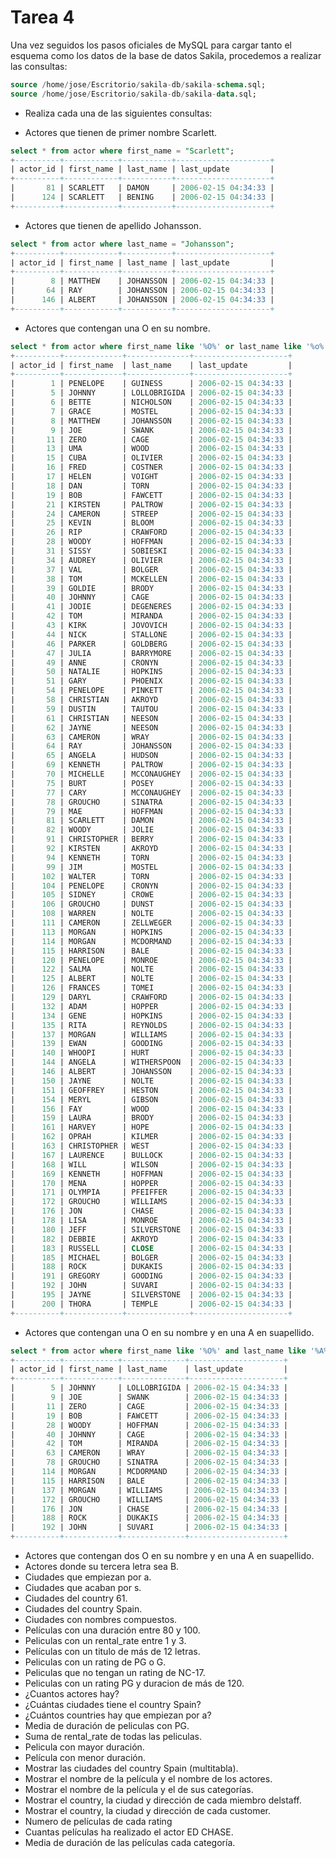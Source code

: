 # Tarea 4

Una vez seguidos los pasos oficiales de MySQL para cargar tanto el esquema como los datos de la base de datos Sakila, procedemos a realizar las consultas:

```sql
source /home/jose/Escritorio/sakila-db/sakila-schema.sql;
source /home/jose/Escritorio/sakila-db/sakila-data.sql;
```
- Realiza cada una de las siguientes consultas: 

- Actores que tienen de primer nombre Scarlett.
```sql
select * from actor where first_name = "Scarlett";
+----------+------------+-----------+---------------------+
| actor_id | first_name | last_name | last_update         |
+----------+------------+-----------+---------------------+
|       81 | SCARLETT   | DAMON     | 2006-02-15 04:34:33 |
|      124 | SCARLETT   | BENING    | 2006-02-15 04:34:33 |
+----------+------------+-----------+---------------------+
```

- Actores que tienen de apellido Johansson.
```sql
select * from actor where last_name = "Johansson";
+----------+------------+-----------+---------------------+
| actor_id | first_name | last_name | last_update         |
+----------+------------+-----------+---------------------+
|        8 | MATTHEW    | JOHANSSON | 2006-02-15 04:34:33 |
|       64 | RAY        | JOHANSSON | 2006-02-15 04:34:33 |
|      146 | ALBERT     | JOHANSSON | 2006-02-15 04:34:33 |
+----------+------------+-----------+---------------------+
``` 

- Actores que contengan una O en su nombre.
```sql
select * from actor where first_name like '%O%' or last_name like '%o%';
+----------+-------------+--------------+---------------------+
| actor_id | first_name  | last_name    | last_update         |
+----------+-------------+--------------+---------------------+
|        1 | PENELOPE    | GUINESS      | 2006-02-15 04:34:33 |
|        5 | JOHNNY      | LOLLOBRIGIDA | 2006-02-15 04:34:33 |
|        6 | BETTE       | NICHOLSON    | 2006-02-15 04:34:33 |
|        7 | GRACE       | MOSTEL       | 2006-02-15 04:34:33 |
|        8 | MATTHEW     | JOHANSSON    | 2006-02-15 04:34:33 |
|        9 | JOE         | SWANK        | 2006-02-15 04:34:33 |
|       11 | ZERO        | CAGE         | 2006-02-15 04:34:33 |
|       13 | UMA         | WOOD         | 2006-02-15 04:34:33 |
|       15 | CUBA        | OLIVIER      | 2006-02-15 04:34:33 |
|       16 | FRED        | COSTNER      | 2006-02-15 04:34:33 |
|       17 | HELEN       | VOIGHT       | 2006-02-15 04:34:33 |
|       18 | DAN         | TORN         | 2006-02-15 04:34:33 |
|       19 | BOB         | FAWCETT      | 2006-02-15 04:34:33 |
|       21 | KIRSTEN     | PALTROW      | 2006-02-15 04:34:33 |
|       24 | CAMERON     | STREEP       | 2006-02-15 04:34:33 |
|       25 | KEVIN       | BLOOM        | 2006-02-15 04:34:33 |
|       26 | RIP         | CRAWFORD     | 2006-02-15 04:34:33 |
|       28 | WOODY       | HOFFMAN      | 2006-02-15 04:34:33 |
|       31 | SISSY       | SOBIESKI     | 2006-02-15 04:34:33 |
|       34 | AUDREY      | OLIVIER      | 2006-02-15 04:34:33 |
|       37 | VAL         | BOLGER       | 2006-02-15 04:34:33 |
|       38 | TOM         | MCKELLEN     | 2006-02-15 04:34:33 |
|       39 | GOLDIE      | BRODY        | 2006-02-15 04:34:33 |
|       40 | JOHNNY      | CAGE         | 2006-02-15 04:34:33 |
|       41 | JODIE       | DEGENERES    | 2006-02-15 04:34:33 |
|       42 | TOM         | MIRANDA      | 2006-02-15 04:34:33 |
|       43 | KIRK        | JOVOVICH     | 2006-02-15 04:34:33 |
|       44 | NICK        | STALLONE     | 2006-02-15 04:34:33 |
|       46 | PARKER      | GOLDBERG     | 2006-02-15 04:34:33 |
|       47 | JULIA       | BARRYMORE    | 2006-02-15 04:34:33 |
|       49 | ANNE        | CRONYN       | 2006-02-15 04:34:33 |
|       50 | NATALIE     | HOPKINS      | 2006-02-15 04:34:33 |
|       51 | GARY        | PHOENIX      | 2006-02-15 04:34:33 |
|       54 | PENELOPE    | PINKETT      | 2006-02-15 04:34:33 |
|       58 | CHRISTIAN   | AKROYD       | 2006-02-15 04:34:33 |
|       59 | DUSTIN      | TAUTOU       | 2006-02-15 04:34:33 |
|       61 | CHRISTIAN   | NEESON       | 2006-02-15 04:34:33 |
|       62 | JAYNE       | NEESON       | 2006-02-15 04:34:33 |
|       63 | CAMERON     | WRAY         | 2006-02-15 04:34:33 |
|       64 | RAY         | JOHANSSON    | 2006-02-15 04:34:33 |
|       65 | ANGELA      | HUDSON       | 2006-02-15 04:34:33 |
|       69 | KENNETH     | PALTROW      | 2006-02-15 04:34:33 |
|       70 | MICHELLE    | MCCONAUGHEY  | 2006-02-15 04:34:33 |
|       75 | BURT        | POSEY        | 2006-02-15 04:34:33 |
|       77 | CARY        | MCCONAUGHEY  | 2006-02-15 04:34:33 |
|       78 | GROUCHO     | SINATRA      | 2006-02-15 04:34:33 |
|       79 | MAE         | HOFFMAN      | 2006-02-15 04:34:33 |
|       81 | SCARLETT    | DAMON        | 2006-02-15 04:34:33 |
|       82 | WOODY       | JOLIE        | 2006-02-15 04:34:33 |
|       91 | CHRISTOPHER | BERRY        | 2006-02-15 04:34:33 |
|       92 | KIRSTEN     | AKROYD       | 2006-02-15 04:34:33 |
|       94 | KENNETH     | TORN         | 2006-02-15 04:34:33 |
|       99 | JIM         | MOSTEL       | 2006-02-15 04:34:33 |
|      102 | WALTER      | TORN         | 2006-02-15 04:34:33 |
|      104 | PENELOPE    | CRONYN       | 2006-02-15 04:34:33 |
|      105 | SIDNEY      | CROWE        | 2006-02-15 04:34:33 |
|      106 | GROUCHO     | DUNST        | 2006-02-15 04:34:33 |
|      108 | WARREN      | NOLTE        | 2006-02-15 04:34:33 |
|      111 | CAMERON     | ZELLWEGER    | 2006-02-15 04:34:33 |
|      113 | MORGAN      | HOPKINS      | 2006-02-15 04:34:33 |
|      114 | MORGAN      | MCDORMAND    | 2006-02-15 04:34:33 |
|      115 | HARRISON    | BALE         | 2006-02-15 04:34:33 |
|      120 | PENELOPE    | MONROE       | 2006-02-15 04:34:33 |
|      122 | SALMA       | NOLTE        | 2006-02-15 04:34:33 |
|      125 | ALBERT      | NOLTE        | 2006-02-15 04:34:33 |
|      126 | FRANCES     | TOMEI        | 2006-02-15 04:34:33 |
|      129 | DARYL       | CRAWFORD     | 2006-02-15 04:34:33 |
|      132 | ADAM        | HOPPER       | 2006-02-15 04:34:33 |
|      134 | GENE        | HOPKINS      | 2006-02-15 04:34:33 |
|      135 | RITA        | REYNOLDS     | 2006-02-15 04:34:33 |
|      137 | MORGAN      | WILLIAMS     | 2006-02-15 04:34:33 |
|      139 | EWAN        | GOODING      | 2006-02-15 04:34:33 |
|      140 | WHOOPI      | HURT         | 2006-02-15 04:34:33 |
|      144 | ANGELA      | WITHERSPOON  | 2006-02-15 04:34:33 |
|      146 | ALBERT      | JOHANSSON    | 2006-02-15 04:34:33 |
|      150 | JAYNE       | NOLTE        | 2006-02-15 04:34:33 |
|      151 | GEOFFREY    | HESTON       | 2006-02-15 04:34:33 |
|      154 | MERYL       | GIBSON       | 2006-02-15 04:34:33 |
|      156 | FAY         | WOOD         | 2006-02-15 04:34:33 |
|      159 | LAURA       | BRODY        | 2006-02-15 04:34:33 |
|      161 | HARVEY      | HOPE         | 2006-02-15 04:34:33 |
|      162 | OPRAH       | KILMER       | 2006-02-15 04:34:33 |
|      163 | CHRISTOPHER | WEST         | 2006-02-15 04:34:33 |
|      167 | LAURENCE    | BULLOCK      | 2006-02-15 04:34:33 |
|      168 | WILL        | WILSON       | 2006-02-15 04:34:33 |
|      169 | KENNETH     | HOFFMAN      | 2006-02-15 04:34:33 |
|      170 | MENA        | HOPPER       | 2006-02-15 04:34:33 |
|      171 | OLYMPIA     | PFEIFFER     | 2006-02-15 04:34:33 |
|      172 | GROUCHO     | WILLIAMS     | 2006-02-15 04:34:33 |
|      176 | JON         | CHASE        | 2006-02-15 04:34:33 |
|      178 | LISA        | MONROE       | 2006-02-15 04:34:33 |
|      180 | JEFF        | SILVERSTONE  | 2006-02-15 04:34:33 |
|      182 | DEBBIE      | AKROYD       | 2006-02-15 04:34:33 |
|      183 | RUSSELL     | CLOSE        | 2006-02-15 04:34:33 |
|      185 | MICHAEL     | BOLGER       | 2006-02-15 04:34:33 |
|      188 | ROCK        | DUKAKIS      | 2006-02-15 04:34:33 |
|      191 | GREGORY     | GOODING      | 2006-02-15 04:34:33 |
|      192 | JOHN        | SUVARI       | 2006-02-15 04:34:33 |
|      195 | JAYNE       | SILVERSTONE  | 2006-02-15 04:34:33 |
|      200 | THORA       | TEMPLE       | 2006-02-15 04:34:33 |
+----------+-------------+--------------+---------------------+
```

- Actores que contengan una O en su nombre y en una A en suapellido.

```sql
select * from actor where first_name like '%O%' and last_name like '%A%';
+----------+------------+--------------+---------------------+
| actor_id | first_name | last_name    | last_update         |
+----------+------------+--------------+---------------------+
|        5 | JOHNNY     | LOLLOBRIGIDA | 2006-02-15 04:34:33 |
|        9 | JOE        | SWANK        | 2006-02-15 04:34:33 |
|       11 | ZERO       | CAGE         | 2006-02-15 04:34:33 |
|       19 | BOB        | FAWCETT      | 2006-02-15 04:34:33 |
|       28 | WOODY      | HOFFMAN      | 2006-02-15 04:34:33 |
|       40 | JOHNNY     | CAGE         | 2006-02-15 04:34:33 |
|       42 | TOM        | MIRANDA      | 2006-02-15 04:34:33 |
|       63 | CAMERON    | WRAY         | 2006-02-15 04:34:33 |
|       78 | GROUCHO    | SINATRA      | 2006-02-15 04:34:33 |
|      114 | MORGAN     | MCDORMAND    | 2006-02-15 04:34:33 |
|      115 | HARRISON   | BALE         | 2006-02-15 04:34:33 |
|      137 | MORGAN     | WILLIAMS     | 2006-02-15 04:34:33 |
|      172 | GROUCHO    | WILLIAMS     | 2006-02-15 04:34:33 |
|      176 | JON        | CHASE        | 2006-02-15 04:34:33 |
|      188 | ROCK       | DUKAKIS      | 2006-02-15 04:34:33 |
|      192 | JOHN       | SUVARI       | 2006-02-15 04:34:33 |
+----------+------------+--------------+---------------------+
```
- Actores que contengan dos O en su nombre y en una A en suapellido.
- Actores donde su tercera letra sea B.
- Ciudades que empiezan por a.
- Ciudades que acaban por s.
- Ciudades del country 61.
- Ciudades del country Spain.
- Ciudades con nombres compuestos.
- Películas con una duración entre 80 y 100.
- Peliculas con un rental_rate entre 1 y 3.
- Películas con un titulo de más de 12 letras.
- Peliculas con un rating de PG o G.
- Peliculas que no tengan un rating de NC-17.
- Peliculas con un rating PG y duracion de más de 120.
- ¿Cuantos actores hay?
- ¿Cuántas ciudades tiene el country Spain?
- ¿Cuántos countries hay que empiezan por a?
- Media de duración de peliculas con PG.
- Suma de rental_rate de todas las peliculas.
- Pelicula con mayor duración.
- Película con menor duración.
- Mostrar las ciudades del country Spain (multitabla).
- Mostrar el nombre de la película y el nombre de los actores.
- Mostrar el nombre de la película y el de sus categorías.
- Mostrar el country, la ciudad y dirección de cada miembro delstaff.
- Mostrar el country, la ciudad y dirección de cada customer.
- Numero de películas de cada rating
- Cuantas películas ha realizado el actor ED CHASE.
- Media de duración de las películas cada categoría.